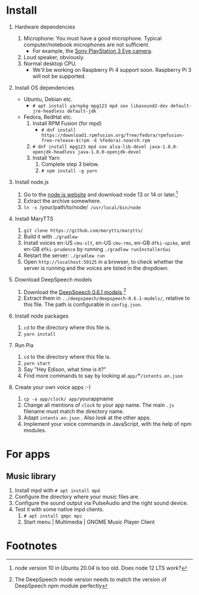 # Install

1. Hardware dependencies
   1. Microphone: You must have a good microphone. Typical computer/notebook microphones are not sufficient.
      * For example, the [Sony PlayStation 3 Eye camera](https://www.amazon.de/dp/B00LME2JGQ/).
   2. Loud speaker, obviously.
   3. Normal desktop CPU.
      * We'll be working on Raspberry Pi 4 support soon. Raspberry Pi 3 will not be supported.

2. Install OS dependencies
   * Ubuntu, Debian etc.
      * `# apt install yarnpkg mpg123 mpd sox libasound2-dev default-jre-headless default-jdk`
   * Fedora, RedHat etc.
      1. Install RPM Fusion (for mpd)
         * `# dnf install https://download1.rpmfusion.org/free/fedora/rpmfusion-free-release-$(rpm -E %fedora).noarch.rpm`
      2. `# dnf install mpg123 mpd sox alsa-lib-devel java-1.8.0-openjdk-headless java-1.8.0-openjdk-devel`
      3. Install Yarn
         1. Complete step 3 below.
         2. `# npm install -g yarn`

3. Install node.js
   1. Go to the [node.js website](https://nodejs.org/en/) and download node 13 or 14 or later.[^nodeversion]
   2. Extract the archive somewhere.
   3. `ln -s `/your/path/to/node/` /usr/local/bin/node`

[^nodeversion]: node version 10 in Ubuntu 20.04 is too old. Does node 12 LTS work?

4. Install MaryTTS
   1. `git clone https://github.com/marytts/marytts/`
   2. Build it with `./gradlew`
   3. Install voices en-US `cmu-slt`, en-US `cmu-rms`, en-GB `dfki-spike`, and en-GB `dfki-prudence` by running `./gradlew runInstallerGui`
   4. Restart the server: `./gradlew run`
   5. Open `http://localhost:59125` in a browser, to check whether the server is running and the voices are listed in the dropdown.

5. Download DeepSpeech models
   1. Download the [DeepSpeech 0.6.1 models](https://github.com/mozilla/DeepSpeech/releases/download/v0.6.1/deepspeech-0.6.1-models.tar.gz).[^modelversion]
   2. Extract them in `../deepspeech/deepspeech-0.6.1-models/`, relative to this file. The path is configurable in `config.json`.

[^modelversion]: The DeepSpeech mode version needs to match the version of DeepSpeech npm module perfectly

6. Install node packages
   1. `cd` to the directory where this file is.
   2. `yarn install`

7. Run Pia
   1. `cd` to the directory where this file is.
   2. `yarn start`
   3. Say "Hey Edison, what time is it?"
   4. Find more commands to say by looking at `app/`*`/intents.en.json`

8. Create your own voice apps :-)
   1. `cp -a app/clock/ app/`yourappname
   2. Change all mentions of `clock` to your app name. The main `.js` filename must match the directory name.
   3. Adapt `intents.en.json` . Also look at the other apps.
   4. Implement your voice commands in JavaScript, with the help of npm modules.

# For apps

## Music library

1. Install mpd with `# apt install mpd`
2. Configure the directory where your music files are.
3. Configure the sound output via PulseAudio and the right sound device.
4. Test it with some native mpd clients.
   1. `# apt install gmpc mpc`
   2. Start menu | Multimedia | GNOME Music Player Client

# Footnotes
